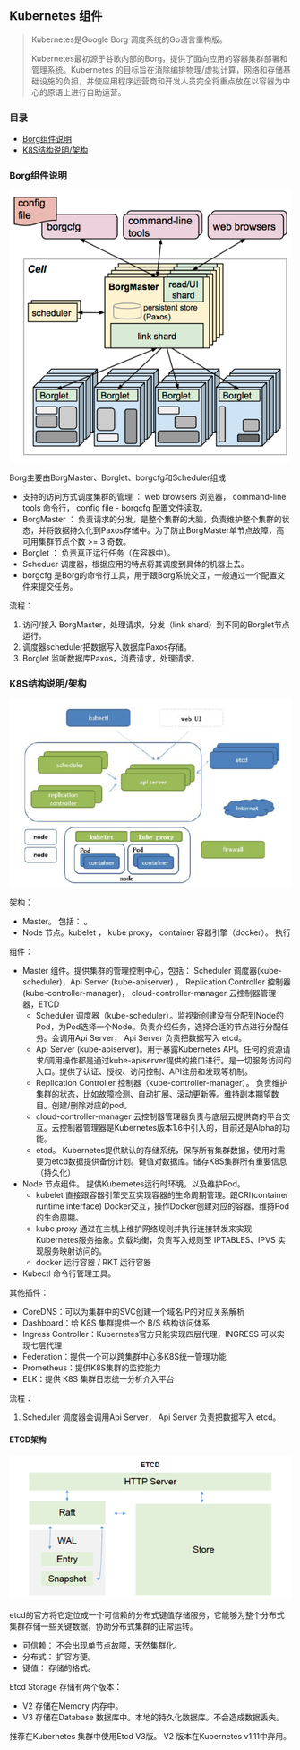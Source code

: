 ## Kubernetes 组件

> Kubernetes是Google Borg 调度系统的Go语言重构版。
>
> Kubernetes最初源于谷歌内部的Borg，提供了面向应用的容器集群部署和管理系统。Kubernetes 的目标旨在消除编排物理/虚拟计算，网络和存储基础设施的负担，并使应用程序运营商和开发人员完全将重点放在以容器为中心的原语上进行自助运营。
>

### 目录
* [Borg组件说明](#Borg组件说明)
* [K8S结构说明/架构](#K8S结构说明/架构)

### Borg组件说明
![Borg架构](../images/google-borg-architecture.png)

Borg主要由BorgMaster、Borglet、borgcfg和Scheduler组成
* 支持的访问方式调度集群的管理 ： web browsers 浏览器， command-line tools 命令行， config file - borgcfg 配置文件读取。 
* BorgMaster ： 负责请求的分发，是整个集群的大脑，负责维护整个集群的状态，并将数据持久化到Paxos存储中。为了防止BorgMaster单节点故障，高可用集群节点个数 >= 3 奇数。
* Borglet ： 负责真正运行任务（在容器中）。
* Scheduer 调度器，根据应用的特点将其调度到具体的机器上去。
* borgcfg 是Borg的命令行工具，用于跟Borg系统交互，一般通过一个配置文件来提交任务。

流程：
1. 访问/接入 BorgMaster，处理请求，分发（link shard）到不同的Borglet节点运行。
2. 调度器scheduler把数据写入数据库Paxos存储。
3. Borglet 监听数据库Paxos，消费请求，处理请求。

### K8S结构说明/架构
![Kubernetes架构](../images/Kubernetes-Architecture.png)

架构： 
* Master。 包括： 。
* Node 节点。kubelet ， kube proxy， container 容器引擎（docker）。 执行

组件：
* Master 组件。提供集群的管理控制中心，包括： Scheduler 调度器(kube-scheduler)，Api Server (kube-apiserver) ， Replication Controller 控制器(kube-controller-manager)， cloud-controller-manager 云控制器管理器，ETCD
    * Scheduler 调度器（kube-scheduler）。监视新创建没有分配到Node的Pod，为Pod选择一个Node。负责介绍任务，选择合适的节点进行分配任务。会调用Api Server， Api Server 负责把数据写入 etcd。
    * Api Server (kube-apiserver)。用于暴露Kubernetes API。任何的资源请求/调用操作都是通过kube-apiserver提供的接口进行。是一切服务访问的入口。提供了认证、授权、访问控制、API注册和发现等机制。
    * Replication Controller 控制器（kube-controller-manager）。 负责维护集群的状态，比如故障检测、自动扩展、滚动更新等。维持副本期望数目。创建/删除对应的pod。
    * cloud-controller-manager 云控制器管理器负责与底层云提供商的平台交互。云控制器管理器是Kubernetes版本1.6中引入的，目前还是Alpha的功能。
    * etcd。 Kubernetes提供默认的存储系统，保存所有集群数据，使用时需要为etcd数据提供备份计划。键值对数据库。储存K8S集群所有重要信息（持久化）
* Node 节点组件。 提供Kubernetes运行时环境，以及维护Pod。
    * kubelet  直接跟容器引擎交互实现容器的生命周期管理。跟CRI(container runtime interface) Docker交互，操作Docker创建对应的容器。维持Pod的生命周期。
    * kube proxy 通过在主机上维护网络规则并执行连接转发来实现Kubernetes服务抽象。负载均衡，负责写入规则至 IPTABLES、IPVS 实现服务映射访问的。
    * docker 运行容器 / RKT 运行容器 
* Kubectl 命令行管理工具。


其他插件： 
* CoreDNS：可以为集群中的SVC创建一个域名IP的对应关系解析
* Dashboard：给 K8S 集群提供一个 B/S 结构访问体系
* Ingress Controller：Kubernetes官方只能实现四层代理，INGRESS 可以实现七层代理
* Federation：提供一个可以跨集群中心多K8S统一管理功能
* Prometheus：提供K8S集群的监控能力
* ELK：提供 K8S 集群日志统一分析介入平台

流程：
1. Scheduler 调度器会调用Api Server， Api Server 负责把数据写入 etcd。

#### ETCD架构
![ETCD架构](../images/ETCD-Architecture.png)


etcd的官方将它定位成一个可信赖的分布式键值存储服务，它能够为整个分布式集群存储一些关键数据，协助分布式集群的正常运转。

* 可信赖： 不会出现单节点故障，天然集群化。
* 分布式： 扩容方便。
* 键值： 存储的格式。

Etcd Storage 存储有两个版本：
* V2  存储在Memory 内存中。
* V3  存储在Database 数据库中。本地的持久化数据库。不会造成数据丢失。

推荐在Kubernetes 集群中使用Etcd V3版。 V2 版本在Kubernetes v1.11中弃用。

